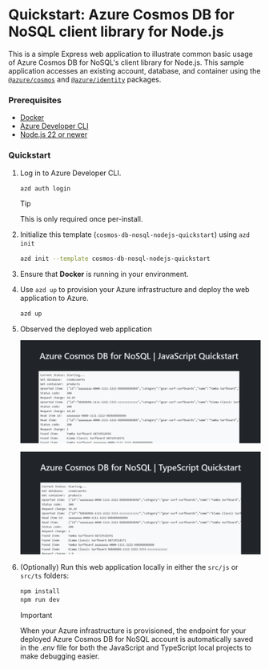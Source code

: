 <!--
---
page_type: sample
name: "Quickstart: Azure Cosmos DB for NoSQL and Azure SDK for Node.js"
description: This is a simple Express web application to illustrate common basic usage of Azure Cosmos DB for NoSQL and the Azure SDK for Node.js.
urlFragment: template
languages:
- typescript
- javascript
- azdeveloper
products:
- azure-cosmos-db
---
-->

# Quickstart: Azure Cosmos DB for NoSQL client library for Node.js

This is a simple Express web application to illustrate common basic usage of Azure Cosmos DB for NoSQL's client library for Node.js. This sample application accesses an existing account, database, and container using the [`@azure/cosmos`](https://www.npmjs.com/package/@azure/cosmos) and [`@azure/identity`](https://www.npmjs.com/package/@azure/identity) packages.

### Prerequisites

- [Docker](https://www.docker.com/)
- [Azure Developer CLI](https://aka.ms/azd-install)
- [Node.js 22 or newer](https://nodejs.org/)

### Quickstart

1. Log in to Azure Developer CLI.

    ```bash
    azd auth login
    ```

    > [!TIP]
    > This is only required once per-install.

1. Initialize this template (`cosmos-db-nosql-nodejs-quickstart`) using `azd init`

    ```bash
    azd init --template cosmos-db-nosql-nodejs-quickstart
    ```

1. Ensure that **Docker** is running in your environment.

1. Use `azd up` to provision your Azure infrastructure and deploy the web application to Azure.

    ```bash
    azd up
    ```

1. Observed the deployed web application

    ![Screenshot of the deployed JavaScript web application.](assets/web-js.png)

    ![Screenshot of the deployed TypeScript web application.](assets/web-ts.png)

1. (Optionally) Run this web application locally in either the `src/js` or `src/ts` folders:

    ```bash
    npm install
    npm run dev
    ```

    > [!IMPORTANT]
    > When your Azure infrastructure is provisioned, the endpoint for your deployed Azure Cosmos DB for NoSQL account is automatically saved in the *.env* file for both the JavaScript and TypeScript local projects to make debugging easier.
